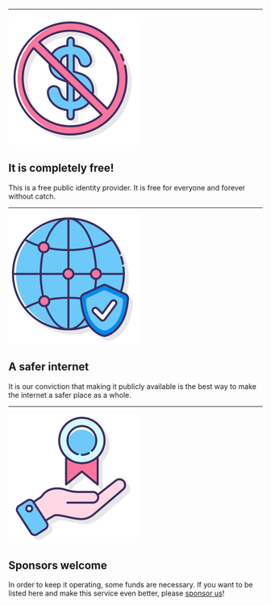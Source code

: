 <link rel="stylesheet" href="index.css">

---

<img class="big-icon" src="img/pricing/no-deposit.svg" />

It is completely free!
----------------------

This is a free public identity provider. It is free for everyone and forever without catch.


---


<img class="big-icon" src="img/pricing/global-secure-shield.svg" />

A safer internet
----------------

It is our conviction that making it publicly available is the best way to make the internet a safer place as a whole. 


---


<img class="big-icon" src="img/pricing/branding-services.svg" />

Sponsors welcome
----------------

In order to keep it operating, some funds are necessary. If you want to be listed here and make this service even better, please [sponsor us](https://github.com/orgs/passwordless-id/sponsors)!





